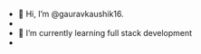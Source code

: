 - 👋 Hi, I’m @gauravkaushik16.
- 
- 🌱 I’m currently learning  full stack development
- 

<!---
gauravkaushik16/gauravkaushik16 is a ✨ special ✨ repository because its `README.md` (this file) appears on your GitHub profile.
You can click the Preview link to take a look at your changes.
--->
